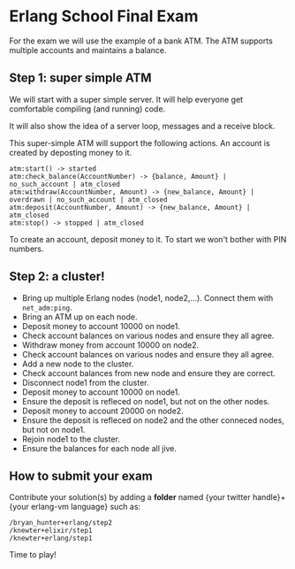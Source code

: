 Erlang School Final Exam
========================

For the exam we will use the example of a bank ATM. The ATM supports multiple accounts and maintains a balance. 

Step 1: super simple ATM
------------------------
We will start with a super simple server. It will help everyone get comfortable compiling (and running) code. 

It will also show the idea of a server loop, messages and a receive block.

This super-simple ATM will support the following actions. An account is created by deposting money to it.

````
atm:start() -> started
atm:check_balance(AccountNumber) -> {balance, Amount} | no_such_account | atm_closed
atm:withdraw(AccountNumber, Amount) -> {new_balance, Amount} | overdrawn | no_such_account | atm_closed
atm:deposit(AccountNumber, Amount) -> {new_balance, Amount} | atm_closed
atm:stop() -> stopped | atm_closed
````

To create an account, deposit money to it. To start we won't bother with PIN numbers.


Step 2: a cluster!
------------------
* Bring up multiple Erlang nodes (node1, node2,...). Connect them with ````net_adm:ping````. 
* Bring an ATM up on each node. 
* Deposit money to account 10000 on node1. 
* Check account balances on various nodes and ensure they all agree. 
* Withdraw money from account 10000 on node2. 
* Check account balances on various nodes and ensure they all agree. 
* Add a new node to the cluster. 
* Check account balances from new node and ensure they are correct.
* Disconnect node1 from the cluster. 
* Deposit money to account 10000 on node1.
* Ensure the deposit is refleced on node1, but not on the other nodes.
* Deposit money to account 20000 on node2.
* Ensure the deposit is refleced on node2 and the other conneced nodes, but not on node1.
* Rejoin node1 to the cluster.
* Ensure the balances for each node all jive.


How to submit your exam
-----------------------

Contribute your solution(s) by adding a **folder** named {your twitter handle}+{your erlang-vm language} such as: 
````
/bryan_hunter+erlang/step2
/knewter+elixir/step1
/knewter+erlang/step1
````

Time to play!
